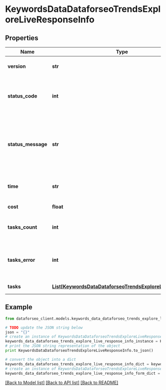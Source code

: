 # KeywordsDataDataforseoTrendsExploreLiveResponseInfo


## Properties

Name | Type | Description | Notes
------------ | ------------- | ------------- | -------------
**version** | **str** | the current version of the API | [optional] 
**status_code** | **int** | general status code you can find the full list of the response codes here | [optional] 
**status_message** | **str** | general informational message you can find the full list of general informational messages here | [optional] 
**time** | **str** | total execution time, seconds | [optional] 
**cost** | **float** | total tasks cost, USD | [optional] 
**tasks_count** | **int** | the number of tasks in the tasks array | [optional] 
**tasks_error** | **int** | the number of tasks in the tasks array returned with an error | [optional] 
**tasks** | [**List[KeywordsDataDataforseoTrendsExploreLiveTaskInfo]**](KeywordsDataDataforseoTrendsExploreLiveTaskInfo.md) | array of tasks | [optional] 

## Example

```python
from dataforseo_client.models.keywords_data_dataforseo_trends_explore_live_response_info import KeywordsDataDataforseoTrendsExploreLiveResponseInfo

# TODO update the JSON string below
json = "{}"
# create an instance of KeywordsDataDataforseoTrendsExploreLiveResponseInfo from a JSON string
keywords_data_dataforseo_trends_explore_live_response_info_instance = KeywordsDataDataforseoTrendsExploreLiveResponseInfo.from_json(json)
# print the JSON string representation of the object
print KeywordsDataDataforseoTrendsExploreLiveResponseInfo.to_json()

# convert the object into a dict
keywords_data_dataforseo_trends_explore_live_response_info_dict = keywords_data_dataforseo_trends_explore_live_response_info_instance.to_dict()
# create an instance of KeywordsDataDataforseoTrendsExploreLiveResponseInfo from a dict
keywords_data_dataforseo_trends_explore_live_response_info_form_dict = keywords_data_dataforseo_trends_explore_live_response_info.from_dict(keywords_data_dataforseo_trends_explore_live_response_info_dict)
```
[[Back to Model list]](../README.md#documentation-for-models) [[Back to API list]](../README.md#documentation-for-api-endpoints) [[Back to README]](../README.md)


